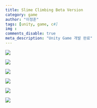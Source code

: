 ```yaml
---
title: Slime Climbing Beta Version 
category: game
author: "이정훈"
tags: [unity, game, c#]
img :
comments_disable: true
meta_description: "Unity Game 개발 완료"
---
```


![](https://i.imgur.com/raL1ZrS.jpg)


![](https://i.imgur.com/eqfQpcU.jpg)

![](https://i.imgur.com/F0EWOql.jpg)

![](https://i.imgur.com/UlzcMlp.jpg)

![](https://i.imgur.com/7hIzDh4.jpg)

![](https://i.imgur.com/12T0I7s.jpg)
